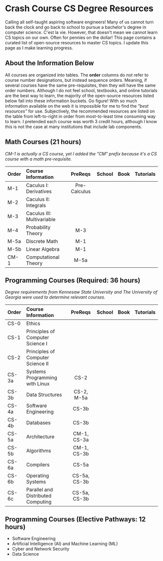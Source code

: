 # Crash Course CS Degree Resources
Calling all self-taught aspiring software engineers! Many of us cannot turn back the clock and go back to school to pursue a bachelor's degree in computer science. C'est la vie. However, that doesn't mean we cannot learn CS topics on our own. Often for pennies on the dollar! This page contains a curated list of open-source resources to master CS topics. I update this page as I make learning progress.

## About the Information Below

All courses are organized into tables. The **order** columns do not refer to course number designations, but instead sequence orders. Meaning, if several courses have the same pre-requisites, then they will have the same order numbers. Although I do not feel school, textbooks, and online tutorials are the best way to learn, the majority of the open-source resources listed below fall into these information buckets. Go figure! With so much information available on the web it is impossible for me to find the _"best resources"_ for use. Subjectively, the recommended resources are listed on the table from left-to-right in order from most-to-least time consuming way to learn. I pretended each course was worth 3 credit hours, although I know this is not the case at many institutions that include lab components.

## Math Courses (21 hours)

_CM-1 is actually a CS course, yet I added the "CM" prefix because it's a CS course with a math pre-requisite._

| Order | Course Information | PreReqs | School | Book | Tutorials |
| :--- | :--- | :---: | :---: | :---: | :---: |
| M-1 | Caculus I: Derivatives | Pre-Calculus | | | |
| M-2 | Caculus II: Integrals | | | |
| M-3 | Caculus III: Multivariable | | | |
| M-4 | Probability Theory | M-3 | | | |
| M-5a | Discrete Math | M-1 | | | |
| M-5b | Linear Algebra | M-1 | | | |
| CM-1 | Computational Theory | M-5a | | | |

## Programming Courses (Required: 36 hours)

_Degree requirements from Kennesaw State University and The University of Georgia were used to determine relevant courses._

| Order | Course Information | PreReqs | School | Book | Tutorials |
| :--- | :--- | :---: | :---: | :---: | :---: |
| CS-0 | Ethics | | | |
| CS-1 | Principles of Computer Science I | | | |
| CS-2 | Principles of Computer Science II | | | |
| CS-3a | Systems Programming with Linux | CS-2 | | | |
| CS-3b | Data Structures | CS-2, M-5a | | | |
| CS-4a | Software Engineering | CS-3b | | | |
| CS-4b | Databases | CS-3b | | | |
| CS-5a | Architecture | CM-1, CS-3a | | | |
| CS-5b | Algorithms | CM-1, CS-3b | | | |
| CS-6a | Compilers | CS-5a | | | |
| CS-6b | Operating Systems | CS-5a, CS-3b | | | |
| CS-6c | Parallel and Distributed Computing | CS-5a, CS-3b | | | |

## Programming Courses (Elective Pathways: 12 hours)

- Software Engineering
- Artificial Intelligence (AI) and Machine Learning (ML)
- Cyber and Network Security
- Data Science
